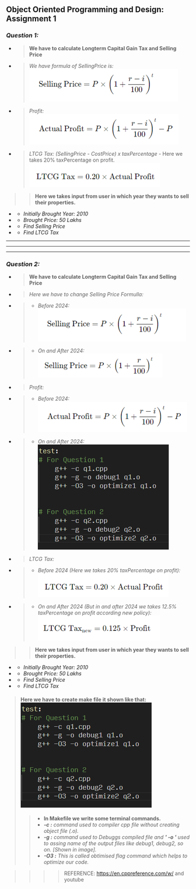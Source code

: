 ## **Object Oriented Programming and Design: Assignment 1**

### **_Question 1:_**

- > **We have to calculate Longterm Capital Gain Tax and Selling Price**
- > _We have formula of SellingPrice is:_  ![alt text](image-4.png)
- > _Profit:  ![alt text](image-2.png)_
- > _LTCG Tax: (SellingPrice - CostPrice) x taxPercentage_ - Here we takes 20% taxPercentage on profit. ![alt text](image-3.png)

> > **Here we takes input from user in which year they wants to sell their properties.**

- - _Initially Brought Year: 2010_
- - _Brought Price: 50 Lakhs_
- - _Find Selling Price_
- - _Find LTCG Tax_

---

---

---

### **_Question 2:_**

- > **We have to calculate Longterm Capital Gain Tax and Selling Price**
- > _Here we have to change Selling Price Formulla:_
- > - _Before 2024:_ ![alt text](image-4.png)
- > - _On and After 2024:_ ![alt text](image-1.png)
- > _Profit:_
- > - _Before 2024:_ ![alt text](image-2.png)
- > - _On and After 2024:_ ![alt text](image.png)
- > _LTCG Tax:_
- > - _Before 2024 (Here we takes 20% taxPercentage on profit):_  ![alt text](image-3.png)
- > - _On and After 2024 (But in and after 2024 we takes 12.5% taxPercentage on profit according new policy):_ ![alt text](image-5.png)

> > **Here we takes input from user in which year they wants to sell their properties.**

- - _Initially Brought Year: 2010_
- - _Brought Price: 50 Lakhs_
- - _Find Selling Price_
- - _Find LTCG Tax_


> #### Here we have to create make file it shown like that: ![alt text](image.png)
> > - **In Makefile we write some terminal commands.**
> > - ***-c :** command used to compiler cpp file without creating object file (.o).*
> > - ***-g :** command used to Debuggs compiled file and **' -o '** used to assing name of the output files like debug1, debug2, so on. [Shown in image].*
> > - ***-O3 :** This is called obtimised flag command which helps to optimize our code.* 

>>>> REFERENCE: https://en.cppreference.com/w/ and youtube
